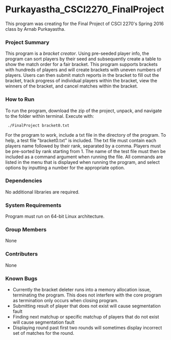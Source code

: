 # Purkayastha_CSCI2270_FinalProject

This program was creating for the Final Project of CSCI 2270's Spring 2016 class by Arnab Purkayastha.

### Project Summary

This program is a *bracket creator*. Using pre-seeded player info, the program can sort players by their seed and subsequently create a table to show the match order for a fair bracket. This program supports brackets with hundreds of players and will create brackets with uneven numbers of players. Users can then submit match reports in the bracket to fill out the bracket, track progress of individual players within the bracket, view the winners of the bracket, and cancel matches within the bracket.

### How to Run

To run the program, download the zip of the project, unpack, and navigate to the folder within terminal. Execute with:

<pre><code> ./FinalProject bracket0.txt </code></pre>

For the program to work, include a txt file in the directory of the program. To help, a test file "bracket0.txt" is included. The txt file must contain each players name followed by their rank, separated by a comma. Players must be pre-sorted by rank starting from 1. The name of the test file must then be included as a command argument when running the file. All commands are listed in the menu that is displayed when running the program, and select options by inputting a number for the appropriate option.

### Dependencies

No additional libraries are required.

### System Requirements

Program must run on 64-bit Linux architecture.

### Group Members

None

### Contributers

None

### Known Bugs

- Currently the bracket deleter runs into a memory allocation issue, terminating the program. This does not interfere with the core program as termination only occurs when closing program.
- Submitting result of player that does not exist will cause segmentation fault
- Finding next matchup or specific matchup of players that do not exist will cause segmentation fault
- Displaying round past first two rounds will sometimes display incorrect set of matches for the round.
